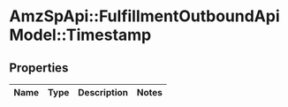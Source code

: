 # AmzSpApi::FulfillmentOutboundApiModel::Timestamp

## Properties
Name | Type | Description | Notes
------------ | ------------- | ------------- | -------------


